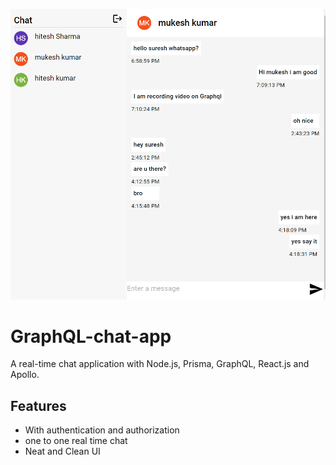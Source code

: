 ![Preview](./chat-app-preview.png)

# GraphQL-chat-app

A real-time chat application with Node.js, Prisma, GraphQL, React.js and Apollo.

## Features

- With authentication and authorization
- one to one real time chat
- Neat and Clean UI